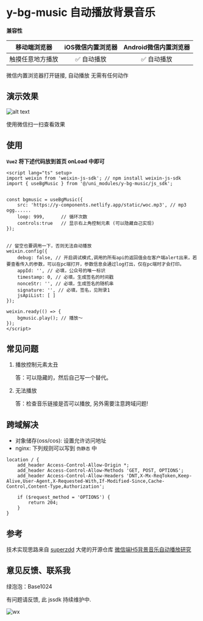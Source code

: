 # y-bg-music 自动播放背景音乐

**兼容性**

| 移动端浏览器 | iOS微信内置浏览器 | Android微信内置浏览器 |
| :---: | :---: | :---: |
| 触摸任意地方播放 | ✅ 自动播放 | ✅ 自动播放 |

微信内置浏览器打开链接, 自动播放  无需有任何动作

## 演示效果

![alt text](https://y-components.edk24.com/static/y-bg-music/demo.png)

使用微信扫一扫查看效果

## 使用

**`Vue2` 将下述代码放到首页 onLoad 中即可**

```vue
<script lang="ts" setup>
import weixin from 'weixin-js-sdk'; // npm install weixin-js-sdk
import { useBgMusic } from '@/uni_modules/y-bg-music/js_sdk';


const bgmusic = useBgMusic({
    src: 'https://y-components.netlify.app/static/woc.mp3', // mp3 ogg......
    loop: 999,      // 循环次数
    controls:true   // 显示右上角控制元素 (可以隐藏自己实现)
});


// 留空也要调用一下，否则无法自动播放
weixin.config({
    debug: false, // 开启调试模式,调用的所有api的返回值会在客户端alert出来，若要查看传入的参数，可以在pc端打开，参数信息会通过log打出，仅在pc端时才会打印。
    appId: '', // 必填，公众号的唯一标识
    timestamp: 0, // 必填，生成签名的时间戳
    nonceStr: '', // 必填，生成签名的随机串
    signature: '', // 必填，签名，见附录1
    jsApiList: [ ]
});

weixin.ready(() => {
    bgmusic.play(); // 播放～
});
</script>
```

## 常见问题

1. 播放控制元素太丑

    答：可以隐藏的，然后自己写一个替代。

2. 无法播放

    答：检查音乐链接是否可以播放, 另外需要注意跨域问题!

## 跨域解决

- 对象储存(oss/cos): 设置允许访问地址
- nginx: 下列规则可以写到 `伪静态` 中

```nginx
location / {  
    add_header Access-Control-Allow-Origin *;
    add_header Access-Control-Allow-Methods 'GET, POST, OPTIONS';
    add_header Access-Control-Allow-Headers 'DNT,X-Mx-ReqToken,Keep-Alive,User-Agent,X-Requested-With,If-Modified-Since,Cache-Control,Content-Type,Authorization';

    if ($request_method = 'OPTIONS') {
        return 204;
    }
}
```

## 参考

技术实现思路来自 [superzdd](https://github.com/superzdd) 大佬的开源仓库 [微信端H5背景音乐自动播放研究](https://github.com/superzdd/wechat-h5-backgound-music-survey)

## 意见反馈、联系我

绿泡泡：Base1024

有问题请反馈, 此 jssdk 持续维护中.

![wx](https://y-components.edk24.com/static/y-bg-music/wx-qrcode.jpg)
